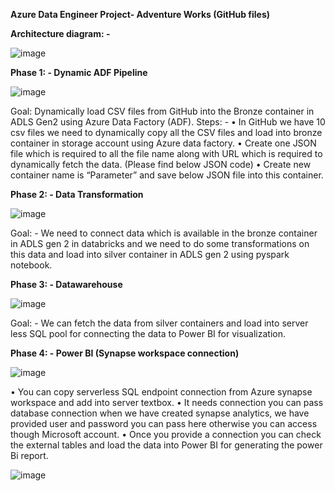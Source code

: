 ****Azure Data Engineer Project- Adventure Works (GitHub files)****

**Architecture diagram: -** 

![image](https://github.com/user-attachments/assets/75a9df75-6dba-4f31-8d50-201d8c168252)


**Phase 1: - Dynamic ADF Pipeline**

![image](https://github.com/user-attachments/assets/2df2696b-5553-4289-824b-d8907d77c791)


Goal: Dynamically load CSV files from GitHub into the Bronze container in ADLS Gen2 using Azure Data Factory (ADF).
Steps: - 
•	In GitHub we have 10 csv files we need to dynamically copy all the CSV files and load into bronze container in storage account using Azure data factory.
•	Create one JSON file which is required to all the file name along with URL which is required to dynamically fetch the data. (Please find below JSON code)
•	Create new container name is “Parameter” and save below JSON file into this container.

**Phase 2: - Data Transformation** 

![image](https://github.com/user-attachments/assets/725a9ae9-57f4-4e5c-9ded-6c6360444033)

Goal: - We need to connect data which is available in the bronze container in ADLS gen 2 in databricks and we need to do some transformations on this data and load into silver container in ADLS gen 2 using pyspark notebook.

**Phase 3: - Datawarehouse**

![image](https://github.com/user-attachments/assets/3ccad1d4-b812-4e36-a845-bf80f951dfea)

Goal: - We can fetch the data from silver containers and load into server less SQL pool for connecting the data to Power BI for visualization.

**Phase 4: - Power BI (Synapse workspace connection)**

![image](https://github.com/user-attachments/assets/0adf049d-aef9-45b4-89fb-cf84bcd5b6c7)


•	You can copy serverless SQL endpoint connection from Azure synapse workspace and add into server textbox.
•	It needs connection you can pass database connection when we have created synapse analytics, we have provided user and password you can pass here otherwise you can access though Microsoft account. 
•	Once you provide a connection you can check the external tables and load the data into Power BI for generating the power Bi report.

![image](https://github.com/user-attachments/assets/efb3a226-41e1-4455-a51f-3443a99c225f)
